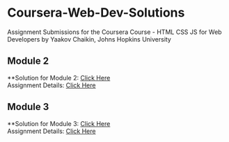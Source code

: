 # Coursera-Web-Dev-Solutions<br />

Assignment Submissions for the Coursera Course - HTML CSS JS for Web Developers by Yaakov Chaikin, Johns Hopkins University

## Module 2

**Solution for Module 2: [Click Here](https://l1m05.github.io/Coursera-Web-Dev-Solutions/Peer_Assignments/Module-2/index.html)<br />
Assignment Details: [Click Here](https://github.com/jhu-ep-coursera/fullstack-course4/blob/master/assignments/assignment2/Assignment-2.md)

## Module 3

**Solution for Module 3: [Click Here]()<br />
Assignment Details: [Click Here](https://github.com/jhu-ep-coursera/fullstack-course4/blob/master/assignments/assignment3/Assignment-3.md)
